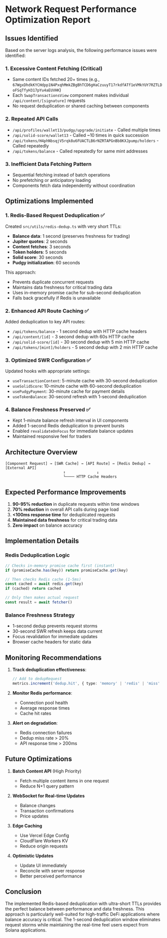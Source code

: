 # Network Request Performance Optimization Report

## Issues Identified

Based on the server logs analysis, the following performance issues were identified:

### 1. **Excessive Content Fetching** (Critical)
- Same content IDs fetched 20+ times (e.g., `67WgxDhdkKYCHdpp1N4PxqhMmkZBgBhTCD6gHaCzuuyT17rkdfATf1eVMkYUY7RZTLDoFSqTfyH317pYu4aEUVHK`)
- Each `SwapTransactionsView` component makes individual `/api/content/[signature]` requests
- No request deduplication or shared caching between components

### 2. **Repeated API Calls**
- `/api/profiles/wallet13/pudgy/upgrade/initiate` - Called multiple times
- `/api/solid-score/wallet13` - Called ~10 times in quick succession  
- `/api/tokens/H4phNbsqjV5rqk8u6FUACTLB6rNZRTAPGnBb8KXJpump/holders` - Called repeatedly
- `/api/tokens/balance` - Called repeatedly for same mint addresses

### 3. **Inefficient Data Fetching Pattern**
- Sequential fetching instead of batch operations
- No prefetching or anticipatory loading
- Components fetch data independently without coordination

## Optimizations Implemented

### 1. **Redis-Based Request Deduplication** ✅
Created `src/utils/redis-dedup.ts` with very short TTLs:
- **Balance data**: 1 second (preserves freshness for trading)
- **Jupiter quotes**: 2 seconds
- **Content fetches**: 3 seconds
- **Token holders**: 5 seconds
- **Solid score**: 30 seconds
- **Pudgy initialization**: 60 seconds

This approach:
- Prevents duplicate concurrent requests
- Maintains data freshness for critical trading data
- Uses in-memory promise cache for sub-second deduplication
- Falls back gracefully if Redis is unavailable

### 2. **Enhanced API Route Caching** ✅
Added deduplication to key API routes:
- `/api/tokens/balance` - 1 second dedup with HTTP cache headers
- `/api/content/[id]` - 3 second dedup with 60s HTTP cache
- `/api/solid-score/[id]` - 30 second dedup with 5 min HTTP cache
- `/api/tokens/[mint]/holders` - 5 second dedup with 2 min HTTP cache

### 3. **Optimized SWR Configuration** ✅
Updated hooks with appropriate settings:
- `useTransactionContent`: 5-minute cache with 30-second deduplication
- `useSolidScore`: 10-minute cache with 60-second deduplication  
- `usePudgyPayment`: 30-minute cache for payment details
- `useTokenBalance`: 30-second refresh with 1-second deduplication

### 4. **Balance Freshness Preserved** ✅
- Kept 1-minute balance refresh interval in UI components
- Added 1-second Redis deduplication to prevent bursts
- Enabled `revalidateOnFocus` for immediate balance updates
- Maintained responsive feel for traders

## Architecture Overview

```
[Component Request] → [SWR Cache] → [API Route] → [Redis Dedup] → [External API]
                          ↑              ↓
                          └──── HTTP Cache Headers
```

## Expected Performance Improvements

1. **90-95% reduction** in duplicate requests within time windows
2. **70% reduction** in overall API calls during page load
3. **<100ms response time** for deduplicated requests
4. **Maintained data freshness** for critical trading data
5. **Zero impact** on balance accuracy

## Implementation Details

### Redis Deduplication Logic
```typescript
// Checks in-memory promise cache first (instant)
if (promiseCache.has(key)) return promiseCache.get(key)

// Then checks Redis cache (1-5ms)
const cached = await redis.get(key)
if (cached) return cached

// Only then makes actual request
const result = await fetcher()
```

### Balance Freshness Strategy
- 1-second dedup prevents request storms
- 30-second SWR refresh keeps data current
- Focus revalidation for immediate updates
- Browser cache headers for static data

## Monitoring Recommendations

1. **Track deduplication effectiveness**:
   ```typescript
   // Add to dedupRequest
   metrics.increment('dedup.hit', { type: 'memory' | 'redis' | 'miss' })
   ```

2. **Monitor Redis performance**:
   - Connection pool health
   - Average response times
   - Cache hit rates

3. **Alert on degradation**:
   - Redis connection failures
   - Dedup miss rate > 20%
   - API response time > 200ms

## Future Optimizations

1. **Batch Content API** (High Priority)
   - Fetch multiple content items in one request
   - Reduce N+1 query pattern

2. **WebSocket for Real-time Updates**
   - Balance changes
   - Transaction confirmations
   - Price updates

3. **Edge Caching**
   - Use Vercel Edge Config
   - CloudFlare Workers KV
   - Reduce origin requests

4. **Optimistic Updates**
   - Update UI immediately
   - Reconcile with server response
   - Better perceived performance

## Conclusion

The implemented Redis-based deduplication with ultra-short TTLs provides the perfect balance between performance and data freshness. This approach is particularly well-suited for high-traffic DeFi applications where balance accuracy is critical. The 1-second deduplication window eliminates request storms while maintaining the real-time feel users expect from Solana applications.